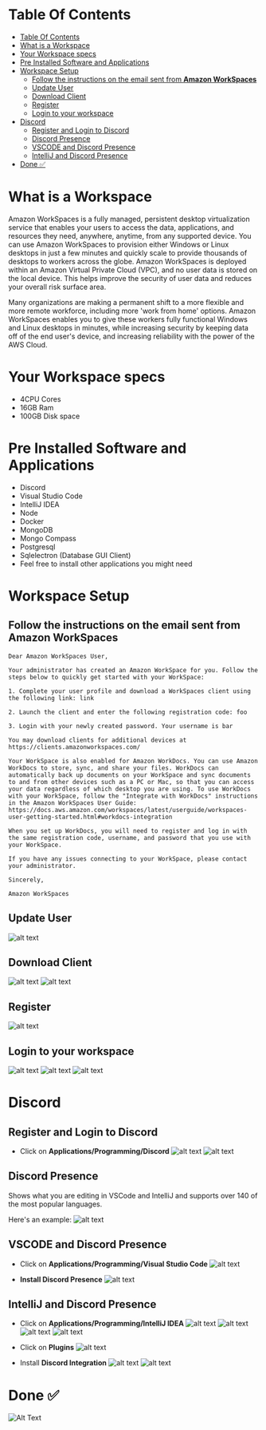 # Table Of Contents
- [Table Of Contents](#table-of-contents)
- [What is a Workspace](#what-is-a-workspace)
- [Your Workspace specs](#your-workspace-specs)
- [Pre Installed Software and Applications](#pre-installed-software-and-applications)
- [Workspace Setup](#workspace-setup)
  - [Follow the instructions on the email sent from **Amazon WorkSpaces**](#follow-the-instructions-on-the-email-sent-from-amazon-workspaces)
  - [Update User](#update-user)
  - [Download Client](#download-client)
  - [Register](#register)
  - [Login to your workspace](#login-to-your-workspace)
- [Discord](#discord)
  - [Register and Login to Discord](#register-and-login-to-discord)
  - [Discord Presence](#discord-presence)
  - [VSCODE and Discord Presence](#vscode-and-discord-presence)
  - [IntelliJ and Discord Presence](#intellij-and-discord-presence)
- [Done ✅](#done-)

# What is a Workspace   
Amazon WorkSpaces is a fully managed, persistent desktop virtualization service that enables your users to access the data, applications, and resources they need, anywhere, anytime, from any supported device. You can use Amazon WorkSpaces to provision either Windows or Linux desktops in just a few minutes and quickly scale to provide thousands of desktops to workers across the globe. Amazon WorkSpaces is deployed within an Amazon Virtual Private Cloud (VPC), and no user data is stored on the local device. This helps improve the security of user data and reduces your overall risk surface area.

Many organizations are making a permanent shift to a more flexible and more remote workforce, including more 'work from home' options. Amazon WorkSpaces enables you to give these workers fully functional Windows and Linux desktops in minutes, while increasing security by keeping data off of the end user's device, and increasing reliability with the power of the AWS Cloud.

# Your Workspace specs
- 4CPU Cores
- 16GB Ram
- 100GB Disk space

# Pre Installed Software and Applications
- Discord
- Visual Studio Code
- IntelliJ IDEA
- Node
- Docker
- MongoDB
- Mongo Compass
- Postgresql
- Sqlelectron (Database GUI Client)
- Feel free to install other applications you might need

# Workspace Setup
## Follow the instructions on the email sent from **Amazon WorkSpaces**

```
Dear Amazon WorkSpaces User,

Your administrator has created an Amazon WorkSpace for you. Follow the steps below to quickly get started with your WorkSpace:

1. Complete your user profile and download a WorkSpaces client using the following link: link

2. Launch the client and enter the following registration code: foo

3. Login with your newly created password. Your username is bar

You may download clients for additional devices at https://clients.amazonworkspaces.com/

Your WorkSpace is also enabled for Amazon WorkDocs. You can use Amazon WorkDocs to store, sync, and share your files. WorkDocs can automatically back up documents on your WorkSpace and sync documents to and from other devices such as a PC or Mac, so that you can access your data regardless of which desktop you are using. To use WorkDocs with your WorkSpace, follow the "Integrate with WorkDocs" instructions in the Amazon WorkSpaces User Guide:
https://docs.aws.amazon.com/workspaces/latest/userguide/workspaces-user-getting-started.html#workdocs-integration

When you set up WorkDocs, you will need to register and log in with the same registration code, username, and password that you use with your WorkSpace.

If you have any issues connecting to your WorkSpace, please contact your administrator.

Sincerely,

Amazon WorkSpaces
```
## Update User
![alt text](screenshots/Screenshot-2021-09-26-at-20.22.14.png)

## Download Client
![alt text](screenshots/Screenshot-2021-09-26-at-20.22.55.png)
![alt text](screenshots/Screenshot-2021-09-26-at-20.23.53.png)

## Register
![alt text](screenshots/Screenshot-2021-09-26-at-13.17.59.png)

## Login to your workspace
![alt text](screenshots/Screenshot-2021-09-26-at-13.18.24.png)
![alt text](screenshots/Screenshot-2021-09-26-at-13.18.49.png)
![alt text](screenshots/Screenshot-2021-09-26-at-13.20.02.png)

# Discord
## Register and Login to Discord
- Click on **Applications/Programming/Discord**
![alt text](screenshots/Screenshot-2021-09-24-at-19.53.58.png)
![alt text](screenshots/Screenshot-2021-09-26-at-18.44.57.png)

## Discord Presence
Shows what you are editing in VSCode and IntelliJ and supports over 140 of the most popular languages.

Here's an example: 
![alt text](screenshots/Screenshot-2021-09-2-at-10.14.52.png)

## VSCODE and Discord Presence
- Click on **Applications/Programming/Visual Studio Code**
![alt text](screenshots/Screenshot-2021-09-24-at-19.53.58.png)

- **Install Discord Presence**
![alt text](screenshots/Screenshot-2021-09-24-at-19.57.12.png)

## IntelliJ and Discord Presence
- Click on **Applications/Programming/IntelliJ IDEA**
![alt text](screenshots/Screenshot-2021-09-24-at-19.53.58.png)
![alt text](screenshots/Screenshot-2021-09-24-at-20.01.17.png)
![alt text](screenshots/Screenshot-2021-09-24-at-20.01.27.png)
![alt text](screenshots/Screenshot-2021-09-24-at-20.01.35.png)

- Click on **Plugins**
![alt text](screenshots/Screenshot-2021-09-24-at-20.02.05.png)

- Install **Discord Integration**
![alt text](screenshots/Screenshot-2021-09-24-at-20.02.27.png)
![alt text](screenshots/Screenshot-2021-09-24-at-20.02.40.png)


# Done ✅ 
![Alt Text](https://media.giphy.com/media/IwAZ6dvvvaTtdI8SD5/giphy.gif)


